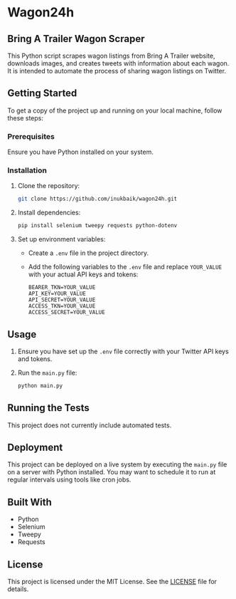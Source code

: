 # Wagon24h
## Bring A Trailer Wagon Scraper

This Python script scrapes wagon listings from Bring A Trailer website, downloads images, and creates tweets with information about each wagon. It is intended to automate the process of sharing wagon listings on Twitter.

## Getting Started

To get a copy of the project up and running on your local machine, follow these steps:

### Prerequisites

Ensure you have Python installed on your system.

### Installation

1. Clone the repository:

   ```bash
   git clone https://github.com/inukbaik/wagon24h.git
   ```

2. Install dependencies:

   ```bash
   pip install selenium tweepy requests python-dotenv
   ```

3. Set up environment variables:

   - Create a `.env` file in the project directory.
   - Add the following variables to the `.env` file and replace `YOUR_VALUE` with your actual API keys and tokens:

     ```dotenv
     BEARER_TKN=YOUR_VALUE
     API_KEY=YOUR_VALUE
     API_SECRET=YOUR_VALUE
     ACCESS_TKN=YOUR_VALUE
     ACCESS_SECRET=YOUR_VALUE
     ```

## Usage

1. Ensure you have set up the `.env` file correctly with your Twitter API keys and tokens.
2. Run the `main.py` file:

   ```bash
   python main.py
   ```

## Running the Tests

This project does not currently include automated tests.

## Deployment

This project can be deployed on a live system by executing the `main.py` file on a server with Python installed. You may want to schedule it to run at regular intervals using tools like cron jobs.

## Built With

- Python
- Selenium
- Tweepy
- Requests

## License

This project is licensed under the MIT License. See the [LICENSE](LICENSE) file for details.